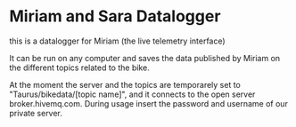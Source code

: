 # Miriam and Sara Datalogger
this is a datalogger for Miriam (the live telemetry interface)

It can be run on any computer and saves the data published by Miriam on the different topics
related to the bike.

At the moment the server and the topics are temporarely set to "Taurus/bikedata/[topic name]", and it connects
to the open server broker.hivemq.com. During usage insert the password and username of our private server.
